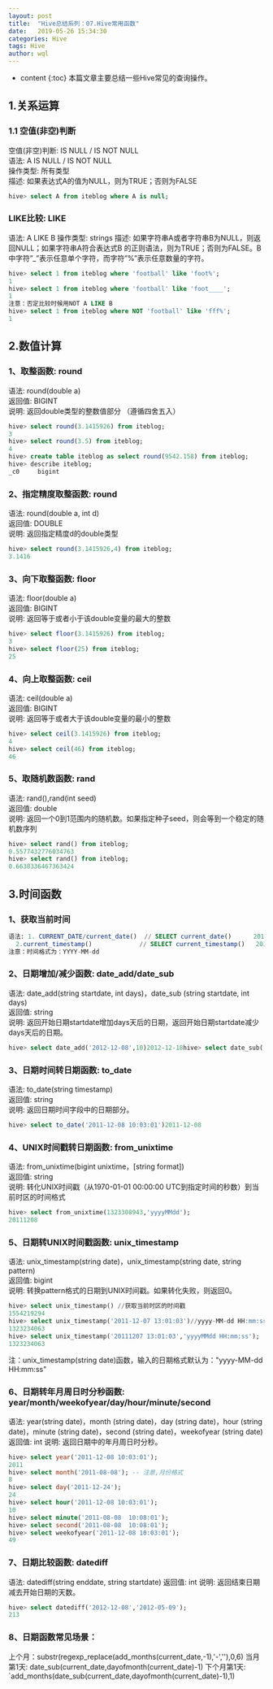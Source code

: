 ```yaml
---
layout: post
title:  "Hive总结系列：07.Hive常用函数"
date:   2019-05-26 15:34:30
categories: Hive
tags: Hive
author: wql
---
```


* content
{:toc}
本篇文章主要总结一些Hive常见的查询操作。






## 1.关系运算
### 1.1 空值(非空)判断
空值(非空)判断: IS NULL / IS NOT NULL         
语法: A IS NULL / IS NOT NULL     
操作类型: 所有类型      
描述: 如果表达式A的值为NULL，则为TRUE；否则为FALSE       
```sql
hive> select A from iteblog where A is null;
```
### LIKE比较: LIKE
语法: A LIKE B
操作类型: strings
描述: 如果字符串A或者字符串B为NULL，则返回NULL；如果字符串A符合表达式B 的正则语法，则为TRUE；否则为FALSE。B中字符”_”表示任意单个字符，而字符”%”表示任意数量的字符。
```sql
hive> select 1 from iteblog where 'football' like 'foot%';
1
hive> select 1 from iteblog where 'football' like 'foot____';
1
注意：否定比较时候用NOT A LIKE B
hive> select 1 from iteblog where NOT 'football' like 'fff%';
1
```
## 2.数值计算
### 1、取整函数: round
语法: round(double a)         
返回值: BIGINT         
说明: 返回double类型的整数值部分 （遵循四舍五入）           
```sql
hive> select round(3.1415926) from iteblog;
3
hive> select round(3.5) from iteblog;
4
hive> create table iteblog as select round(9542.158) from iteblog;
hive> describe iteblog;
_c0     bigint
```
### 2、指定精度取整函数: round
语法: round(double a, int d)      
返回值: DOUBLE         
说明: 返回指定精度d的double类型        
```sql
hive> select round(3.1415926,4) from iteblog;
3.1416
```
### 3、向下取整函数: floor
语法: floor(double a)         
返回值: BIGINT         
说明: 返回等于或者小于该double变量的最大的整数         
```sql
hive> select floor(3.1415926) from iteblog;
3
hive> select floor(25) from iteblog;
25
```

### 4、向上取整函数: ceil
语法: ceil(double a)      
返回值: BIGINT         
说明: 返回等于或者大于该double变量的最小的整数         
```sql
hive> select ceil(3.1415926) from iteblog;
4
hive> select ceil(46) from iteblog;
46
```
### 5、取随机数函数: rand
语法: rand(),rand(int seed)           
返回值: double         
说明: 返回一个0到1范围内的随机数。如果指定种子seed，则会等到一个稳定的随机数序列            
```sql
hive> select rand() from iteblog;
0.5577432776034763
hive> select rand() from iteblog;
0.6638336467363424
```
## 3.时间函数
### 1、获取当前时间
```sql
语法: 1. CURRENT_DATE/current_date()	// SELECT current_date()      2019-04-02
  2.current_timestamp()				// SELECT current_timestamp()   2019-04-02 17:53:06.138   
注意：时间格式为：YYYY-MM-dd
```
### 2、日期增加/减少函数: date_add/date_sub      
语法: date_add(string startdate, int days)，date_sub (string startdate, int days)          
返回值: string         
说明: 返回开始日期startdate增加days天后的日期，返回开始日期startdate减少days天后的日期。      
```sql
hive> select date_add('2012-12-08',10)2012-12-18hive> select date_sub('2012-12-08',10)2012-11-28
```

### 3、日期时间转日期函数: to_date
语法: to_date(string timestamp)           
返回值: string         
说明: 返回日期时间字段中的日期部分。         
```sql
hive> select to_date('2011-12-08 10:03:01')2011-12-08
```


### 4、UNIX时间戳转日期函数: from_unixtime   
语法: from_unixtime(bigint unixtime，[string format])      
返回值: string         
说明: 转化UNIX时间戳（从1970-01-01 00:00:00 UTC到指定时间的秒数）到当前时区的时间格式       
```sql
hive> select from_unixtime(1323308943,'yyyyMMdd');
20111208
```

### 5、日期转UNIX时间戳函数: unix_timestamp
语法: unix_timestamp(string date)，unix_timestamp(string date, string pattern)     
返回值: bigint     
说明: 转换pattern格式的日期到UNIX时间戳。如果转化失败，则返回0。     
```sql
hive> select unix_timestamp() //获取当前时区的时间戳
1554219294
hive> select unix_timestamp('2011-12-07 13:01:03')//yyyy-MM-dd HH:mm:ss
1323234063
hive> select unix_timestamp('20111207 13:01:03','yyyyMMdd HH:mm:ss');
1323234063
```
注：unix_timestamp(string date)函数，输入的日期格式默认为："yyyy-MM-dd HH:mm:ss"        

### 6、日期转年月周日时分秒函数: year/month/weekofyear/day/hour/minute/second
语法: year(string date)，month (string date)，day (string date)，hour (string date)，minute (string date)，second (string date)，weekofyear (string date)
返回值: int
说明: 返回日期中的年月周日时分秒。
```sql
hive> select year('2011-12-08 10:03:01');
2011
hive> select month('2011-08-08'); -- 注意,月份格式
8
hive> select day('2011-12-24');
24
hive> select hour('2011-12-08 10:03:01');
10
hive> select minute('2011-08-08  10:08:01');    
hive> select second('2011-08-08  10:08:01');
hive> select weekofyear('2011-12-08 10:03:01');
49
```

###  7、日期比较函数: datediff
语法: datediff(string enddate, string startdate)
返回值: int
说明: 返回结束日期减去开始日期的天数。
```sql
hive> select datediff('2012-12-08','2012-05-09');
213
```
###  8、日期函数常见场景：
上个月：substr(regexp_replace(add_months(current_date,-1),'-',''),0,6)
当月第1天: date_sub(current_date,dayofmonth(current_date)-1)
下个月第1天: `add_months(date_sub(current_date,dayofmonth(current_date)-1),1)

